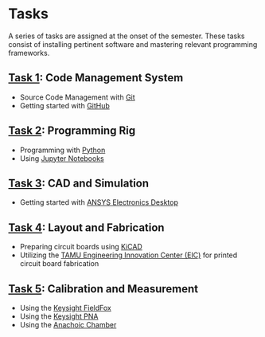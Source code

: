 # Tasks

A series of tasks are assigned at the onset of the semester.
These tasks consist of installing pertinent software and mastering relevant programming frameworks.


## [Task 1](./1task.md): Code Management System

* Source Code Management with [Git](http://git-scm.com/)
* Getting started with [GitHub](https://github.com/)


## [Task 2](./2task.md): Programming Rig

* Programming with [Python](https://www.python.org/)
* Using [Jupyter Notebooks](http://jupyter.org/)

## [Task 3](./3task.md): CAD and Simulation

* Getting started with [ANSYS Electronics Desktop](https://www.ansys.com/products/electronics/ansys-electronics-desktop/electronics-desktop-features#2)

## [Task 4](./3task.md): Layout and Fabrication

* Preparing circuit boards using [KiCAD](http://kicad-pcb.org/)
* Utilizing the [TAMU Engineering Innovation Center (EIC)](https://engineering.tamu.edu/easa/areas/enrichment/eic/students/forms) for printed circuit board fabrication

## [Task 5](./3task.md): Calibration and Measurement

* Using the [Keysight FieldFox](https://literature.cdn.keysight.com/litweb/pdf/N9927-90001.pdf?id=2877238&cc=US&lc=eng)
* Using the [Keysight PNA](https://literature.cdn.keysight.com/litweb/pdf/N5227-90001.pdf?id=2063439&cc=US&lc=eng)
* Using the [Anachoic Chamber]()

